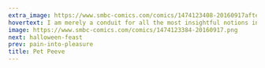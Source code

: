 ```yaml
---
extra_image: https://www.smbc-comics.com/comics/1474123408-20160917after.png
hovertext: I am merely a conduit for all the most insightful notions in the history of humanity.
image: https://www.smbc-comics.com/comics/1474123384-20160917.png
next: halloween-feast
prev: pain-into-pleasure
title: Pet Peeve
---
```

